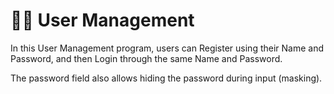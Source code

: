 <h1>🧑‍💻 User Management</h1>
In this User Management program, users can Register using their Name and Password, and then Login through the same Name and Password.

The password field also allows hiding the password during input (masking).


